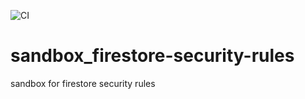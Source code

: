 ![CI](https://github.com/mm0202/sandbox_firestore-security-rules/workflows/CI/badge.svg)

# sandbox_firestore-security-rules
 sandbox for firestore security rules
